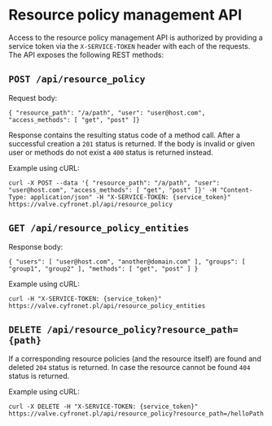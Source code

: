 # Resource policy management API

Access to the resource policy management API is authorized by providing a service token
via the `X-SERVICE-TOKEN` header with each of the requests. The API exposes the following
REST methods:  

## `POST /api/resource_policy`

Request body:

```
{ "resource_path": "/a/path", "user": "user@host.com", "access_methods": [ "get", "post" ]}
```

Response contains the resulting status code of a method call. After a successful creation
a `201` status is returned. If the body is invalid or given user or methods do not exist a `400`
status is returned instead.

Example using cURL:

```
curl -X POST --data '{ "resource_path": "/a/path", "user": "user@host.com", "access_methods": [ "get", "post" ]}' -H "Content-Type: application/json" -H "X-SERVICE-TOKEN: {service_token}" https://valve.cyfronet.pl/api/resource_policy
```

## `GET /api/resource_policy_entities`

Response body:

```
{ "users": [ "user@host.com", "another@domain.com" ], "groups": [ "group1", "group2" ], "methods": [ "get", "post" ] }
```

Example using cURL:

```
curl -H "X-SERVICE-TOKEN: {service_token}" https://valve.cyfronet.pl/api/resource_policy_entities
```

## `DELETE /api/resource_policy?resource_path={path}`

If a corresponding resource policies (and the resource itself) are found and deleted `204` status is
returned. In case the resource cannot be found `404` status is returned.

Example using cURL:

```
curl -X DELETE -H "X-SERVICE-TOKEN: {service_token}" https://valve.cyfronet.pl/api/resource_policy?resource_path=/helloPath
```